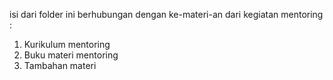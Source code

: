 isi dari folder ini berhubungan dengan ke-materi-an dari kegiatan mentoring :

1. Kurikulum mentoring
2. Buku materi mentoring
3. Tambahan materi
